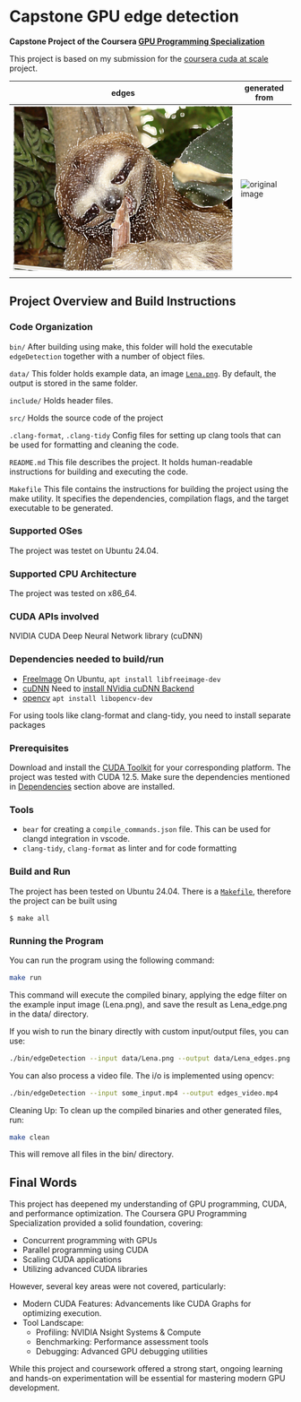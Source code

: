 # Capstone GPU edge detection

**Capstone Project of the Coursera
[GPU Programming Specialization](https://www.coursera.org/specializations/gpu-programming)**

This project is based on my submission for the [coursera cuda at scale](https://github.com/alex-n-braun/coursera_cuda_at_scale) project.

| edges                              | generated from                   |
| ---------------------------------- | -------------------------------- |
| ![edges image](Edge%20detection/data/Lena_edge.png) | ![original image](Edge%20detection/Lena.png) |
|                                    |                                  |


## Project Overview and Build Instructions

### Code Organization

`bin/`
After building using make, this folder will hold the executable `edgeDetection` together with a number of object files.

`data/`
This folder holds example data, an image [`Lena.png`](./data/Lena.png). By default, the output is stored in the same folder.

`include/`
Holds header files.

`src/`
Holds the source code of the project

`.clang-format`, `.clang-tidy`
Config files for setting up clang tools that can be used for formatting and
cleaning the code.

`README.md`
This file describes the project. It holds human-readable instructions for building and executing the code.

`Makefile`
This file contains the instructions for building the project using the make utility. It specifies the dependencies, compilation flags, and the target executable to be generated.

### Supported OSes

The project was testet on Ubuntu 24.04.

### Supported CPU Architecture

The project was tested on x86_64.

### CUDA APIs involved

NVIDIA CUDA Deep Neural Network library (cuDNN)

### Dependencies needed to build/run

- [FreeImage](https://freeimage.sourceforge.io/) On Ubuntu, `apt install libfreeimage-dev`
- [cuDNN](https://docs.nvidia.com/deeplearning/cudnn/latest/) Need to [install NVidia cuDNN Backend](https://docs.nvidia.com/deeplearning/cudnn/installation/latest/linux.html)
- [opencv](https://opencv.org/) `apt install libopencv-dev`

For using tools like clang-format and clang-tidy, you need to install separate
packages

### Prerequisites

Download and install the [CUDA Toolkit](https://developer.nvidia.com/cuda-downloads) for your corresponding platform. The project was tested with CUDA 12.5.
Make sure the dependencies mentioned in [Dependencies]() section above are installed.

### Tools

- `bear` for creating a `compile_commands.json` file. This can be used for clangd integration in vscode.
- `clang-tidy`, `clang-format` as linter and for code formatting

### Build and Run

The project has been tested on Ubuntu 24.04. There is a [`Makefile`](./Makefile), therefore the project can be built using

```
$ make all
```

### Running the Program

You can run the program using the following command:

```bash
make run
```

This command will execute the compiled binary, applying the edge filter on the example input image (Lena.png), and save the result as Lena_edge.png in the data/ directory.

If you wish to run the binary directly with custom input/output files, you can use:

```bash
./bin/edgeDetection --input data/Lena.png --output data/Lena_edges.png
```

You can also process a video file. The i/o is implemented using opencv:

```bash
./bin/edgeDetection --input some_input.mp4 --output edges_video.mp4
```

Cleaning Up: To clean up the compiled binaries and other generated files, run:

```bash
make clean
```

This will remove all files in the bin/ directory.

## Final Words

This project has deepened my understanding of GPU programming, CUDA, and performance optimization. The Coursera GPU Programming Specialization provided a solid foundation, covering:

- Concurrent programming with GPUs
- Parallel programming using CUDA
- Scaling CUDA applications
- Utilizing advanced CUDA libraries

However, several key areas were not covered, particularly:

- Modern CUDA Features: Advancements like CUDA Graphs for optimizing execution.
- Tool Landscape:
   - Profiling: NVIDIA Nsight Systems & Compute
   - Benchmarking: Performance assessment tools
   - Debugging: Advanced GPU debugging utilities

While this project and coursework offered a strong start, ongoing learning and hands-on experimentation will be essential for mastering modern GPU development.

